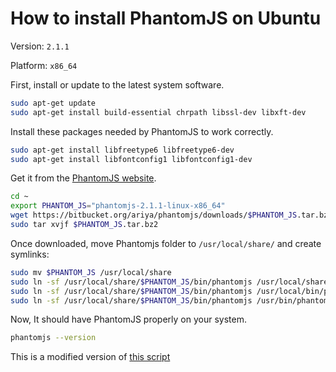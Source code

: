 # How to install PhantomJS on Ubuntu

Version: `2.1.1`

Platform: `x86_64`

First, install or update to the latest system software.
```bash
sudo apt-get update
sudo apt-get install build-essential chrpath libssl-dev libxft-dev
```

Install these packages needed by PhantomJS to work correctly.
```bash
sudo apt-get install libfreetype6 libfreetype6-dev
sudo apt-get install libfontconfig1 libfontconfig1-dev
```

Get it from the [PhantomJS website](http://phantomjs.org/).
```bash
cd ~
export PHANTOM_JS="phantomjs-2.1.1-linux-x86_64"
wget https://bitbucket.org/ariya/phantomjs/downloads/$PHANTOM_JS.tar.bz2
sudo tar xvjf $PHANTOM_JS.tar.bz2
```

Once downloaded, move Phantomjs folder to `/usr/local/share/` and create symlinks:
```bash
sudo mv $PHANTOM_JS /usr/local/share
sudo ln -sf /usr/local/share/$PHANTOM_JS/bin/phantomjs /usr/local/share/phantomjs
sudo ln -sf /usr/local/share/$PHANTOM_JS/bin/phantomjs /usr/local/bin/phantomjs
sudo ln -sf /usr/local/share/$PHANTOM_JS/bin/phantomjs /usr/bin/phantomjs
```

Now, It should have PhantomJS properly on your system.
```bash
phantomjs --version
```

This is a modified version of [this script](https://gist.github.com/julionc/7476620)
